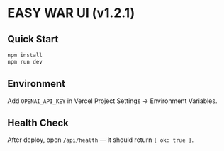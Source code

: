 # EASY WAR UI (v1.2.1)

## Quick Start
```bash
npm install
npm run dev
```

## Environment
Add `OPENAI_API_KEY` in Vercel Project Settings → Environment Variables.

## Health Check
After deploy, open `/api/health` — it should return `{ ok: true }`.
